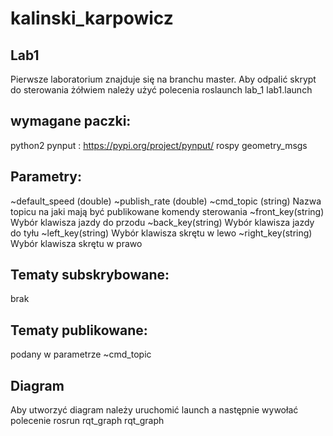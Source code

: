 # kalinski_karpowicz

## Lab1
Pierwsze laboratorium znajduje się na branchu master.
Aby odpalić skrypt do sterowania żółwiem należy użyć polecenia roslaunch lab_1 lab1.launch

## wymagane paczki:
python2 pynput : https://pypi.org/project/pynput/
rospy
geometry_msgs

## Parametry:
~default_speed (double) 
~publish_rate (double)
~cmd_topic (string) Nazwa topicu na jaki mają być publikowane komendy sterowania
~front_key(string) Wybór klawisza jazdy do przodu
~back_key(string) Wybór klawisza jazdy do tyłu
~left_key(string) Wybór klawisza skrętu w lewo
~right_key(string) Wybór klawisza skrętu w prawo

## Tematy subskrybowane:
brak

## Tematy publikowane:
podany w parametrze ~cmd_topic

## Diagram
Aby utworzyć diagram należy uruchomić launch a następnie wywołać polecenie rosrun rqt_graph rqt_graph
